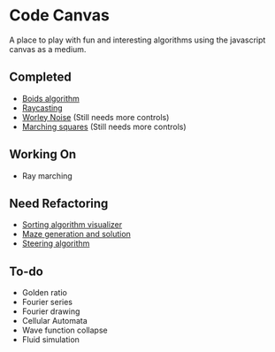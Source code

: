 # Code Canvas

A place to play with fun and interesting algorithms using the javascript canvas as a medium.

## Completed

- [Boids algorithm](https://tygcrawford.github.io/code_canvas/boids)
- [Raycasting](https://tygcrawford.github.io/code_canvas/raycasting)
- [Worley Noise](https://tygcrawford.github.io/code_canvas/worley_noise) (Still needs more controls)
- [Marching squares](https://tygcrawford.github.io/code_canvas/marching_squares) (Still needs more controls)

## Working On

- Ray marching

## Need Refactoring

- [Sorting algorithm visualizer](https://tygcrawford.github.io/code_canvas/old_sorting_alg_page)
- [Maze generation and solution](https://tygcrawford.github.io/code_canvas/old_maze_gen)
- [Steering algorithm](https://tygcrawford.github.io/code_canvas/old_steering)

## To-do

- Golden ratio
- Fourier series
- Fourier drawing
- Cellular Automata
- Wave function collapse
- Fluid simulation
